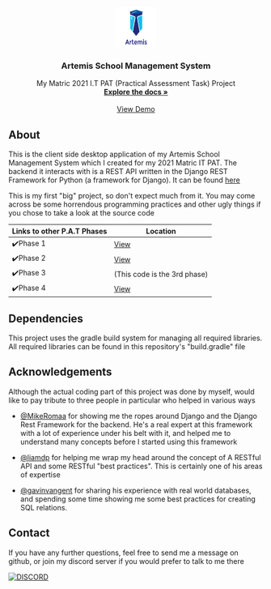 <br />
<p align="center">
  <a href="">
    <img src="src/main/resources/Images/ArtemisAlpha.png" alt="Logo" width="80" height="80">
  </a>

  <h3 align="center">Artemis School Management System</h3>

  <p align="center">
    My Matric 2021 I.T PAT (Practical Assessment Task) Project
    <br />
    <a href=""><strong>Explore the docs »</strong></a>
    <br />
    <br />
    <a href="">View Demo</a>
  </p>
</p>



## About
This is the client side desktop application of my Artemis School Management System which I created for my 2021 Matric IT PAT. The backend it interacts with is a REST API written in the Django REST Framework for Python (a framework for Django). It can be found [here](https://github.com/Ev1dentSnow/artemis-api)

This is my first "big" project, so don't expect much from it. You may come across be some horrendous programming practices and other ugly things if you chose to take a look at the source code

Links to other P.A.T Phases | Location
--------------------------- | -----
✔️Phase 1 | [View]()
✔️Phase 2 | [View]()
✔️Phase 3 | (This code is the 3rd phase)
✔️Phase 4 | [View]()

## Dependencies

This project uses the gradle build system for managing all required libraries. All required libraries can be found in this repository's "build.gradle" file


## Acknowledgements

Although the actual coding part of this project was done by myself, would like to pay tribute to three people in particular who helped in various ways

- [@MikeRomaa](https://github.com/MikeRomaa) for showing me the ropes around Django and the Django Rest Framework for the backend. He's a real expert at this framework with a lot of experience under his belt with it, and helped me to understand many concepts before I started using this framework

- [@liamdp](https://github.com/liamdp) for helping me wrap my head around the concept of A RESTful API and some RESTful "best practices". This is certainly one of his areas of expertise

- [@gavinvangent](https://github.com/gavinvangent) for sharing his experience with real world databases, and spending some time showing me some best practices for creating SQL relations.


## Contact

If you have any further questions, feel free to send me a message on github, or join my discord server if you would prefer to talk to me there

[![DISCORD](https://img.shields.io/discord/591914197219016707.svg?label=Discord&logo=Discord&colorB=7289da&style=for-the-badge)](https://discord.gg/9RcdNvB)
